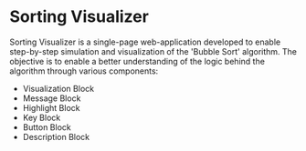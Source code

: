 # Sorting Visualizer
Sorting Visualizer is a single-page web-application developed to enable step-by-step simulation and visualization of the 'Bubble Sort' algorithm.
The objective is to enable a better understanding of the logic behind the algorithm through various components:
- Visualization Block   
- Message Block   
- Highlight Block  
- Key Block   
- Button Block   
- Description Block
